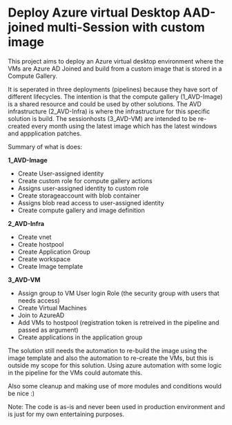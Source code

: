 # Deploy Azure virtual Desktop AAD-joined multi-Session with custom image

This project aims to deploy an Azure virtual desktop environment where the VMs are Azure AD Joined and build from a custom image that is stored in a Compute Gallery.

It is seperated in three deployments (pipelines) because they have sort of different lifecycles. The intention is that the compute gallery (1_AVD-Image) is a shared resource and could be used by other solutions. The AVD infrastructure (2_AVD-Infra) is where the infrastructure for this specific solution is build. The sessionhosts (3_AVD-VM) are intended to be re-created every month using the latest image which has the latest windows and appplication patches. 

Summary of what is does:

**1_AVD-Image**

- Create User-assigned identity
- Create custom role for compute gallery actions
- Assigns user-assigned identity to custom role
- Create storageaccount with blob container
- Assigns blob read access to user-assigned identity
- Create compute gallery and image definition

**2_AVD-Infra**

- Create vnet
- Create hostpool
- Create Application Group
- Create workspace
- Create Image template

**3_AVD-VM**

- Assign group to VM User login Role (the security group with users that needs access)
- Create Virtual Machines
- Join to AzureAD
- Add VMs to hostpool (registration token is retreived in the pipeline and passed as argument)
- Create applications in the application group

The solution still needs the automation to re-build the image using the image template and also the automation to re-create the VMs, but this is outside my scope for this solution. Using azure automation with some logic in the pipeline for the VMs could automate this.

Also some cleanup and making use of more modules and conditions would be nice :)

Note: The code is as-is and never been used in production environment and is just for my own entertaining purposes. 
